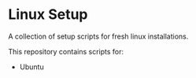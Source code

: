# Linux Setup

A collection of setup scripts for fresh linux installations.

This repository contains scripts for:

* Ubuntu

